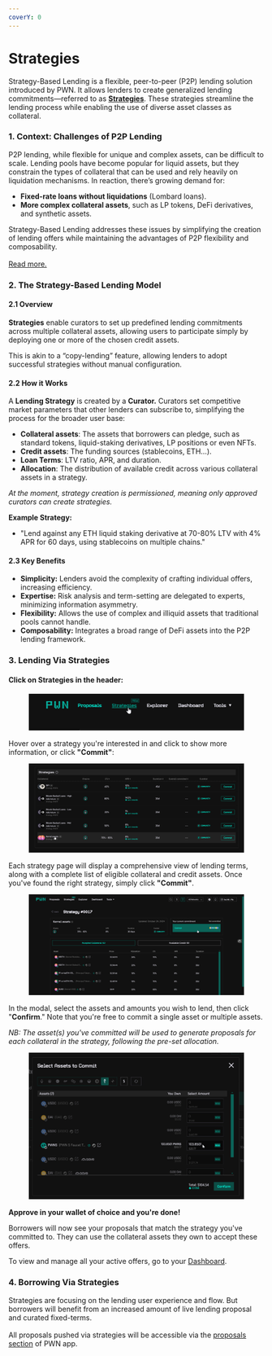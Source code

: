 ```yaml
---
coverY: 0
---
```


# Strategies

Strategy-Based Lending is a flexible, peer-to-peer (P2P) lending solution introduced by PWN. It allows lenders to create generalized lending commitments—referred to as [**Strategies**](https://app.pwn.xyz/#/strategies). These strategies streamline the lending process while enabling the use of diverse asset classes as collateral.

### 1. Context: Challenges of P2P Lending

P2P lending, while flexible for unique and complex assets, can be difficult to scale. Lending pools have become popular for liquid assets, but they constrain the types of collateral that can be used and rely heavily on liquidation mechanisms. In reaction, there’s growing demand for:

* **Fixed-rate loans without liquidations** (Lombard loans).
* **More complex collateral assets**, such as LP tokens, DeFi derivatives, and synthetic assets.

Strategy-Based Lending addresses these issues by simplifying the creation of lending offers while maintaining the advantages of P2P flexibility and composability.\
\
[Read more.](https://pwn.mirror.xyz/PT8V0Ctux_HmjyrcG3-Xwiy6JvBIp-j-pY3hq27wjUw)

### 2. The Strategy-Based Lending Model

#### 2.1 Overview

**Strategies** enable curators to set up predefined lending commitments across multiple collateral assets, allowing users to participate simply by deploying one or more of the chosen credit assets.&#x20;

This is akin to a “copy-lending” feature, allowing lenders to adopt successful strategies without manual configuration.

#### 2.2 How it Works

A **Lending Strategy** is created by a **Curator.** Curators set competitive market parameters that other lenders can subscribe to, simplifying the process for the broader user base:

* **Collateral assets**: The assets that borrowers can pledge, such as standard tokens, liquid-staking derivatives, LP positions or even NFTs.
* **Credit assets**: The funding sources (stablecoins, ETH...).
* **Loan Terms**: LTV ratio, APR, and duration.
* **Allocation**: The distribution of available credit across various collateral assets in a strategy.

_At the moment, strategy creation is permissioned, meaning only approved curators can create strategies._&#x20;

**Example Strategy:**

* "Lend against any ETH liquid staking derivative at 70-80% LTV with 4% APR for 60 days, using stablecoins on multiple chains."

#### 2.3 Key Benefits

* **Simplicity:** Lenders avoid the complexity of crafting individual offers, increasing efficiency.
* **Expertise:** Risk analysis and term-setting are delegated to experts, minimizing information asymmetry.
* **Flexibility:** Allows the use of complex and illiquid assets that traditional pools cannot handle.
* **Composability:** Integrates a broad range of DeFi assets into the P2P lending framework.

### 3. Lending Via Strategies

#### Click on Strategies in the header:

<figure><img src="../.gitbook/assets/image (1) (1) (1).png" alt=""><figcaption></figcaption></figure>

Hover over a strategy you're interested in and click to show more information, or click **"Commit"**:

<figure><img src="../.gitbook/assets/image (2) (1).png" alt=""><figcaption></figcaption></figure>

Each strategy page will display a comprehensive view of lending terms, along with a complete list of eligible collateral and credit assets. Once you've found the right strategy, simply click **"Commit"**.

<figure><img src="../.gitbook/assets/image (3).png" alt=""><figcaption></figcaption></figure>

In the modal, select the assets and amounts you wish to lend, then click "**Confirm**." Note that you're free to commit a single asset or multiple assets.

_NB: The asset(s) you've committed will be used to generate proposals for each collateral in the strategy, following the pre-set allocation._

<figure><img src="../.gitbook/assets/image (4).png" alt=""><figcaption></figcaption></figure>

**Approve in your wallet of choice and you're done!**

Borrowers will now see your proposals that match the strategy you've committed to. They can use the collateral assets they own to accept these offers.&#x20;

To view and manage all your active offers, go to your [Dashboard](https://app.pwn.xyz/#/dashboard).

### 4. Borrowing Via Strategies

Strategies are focusing on the lending user experience and flow. But borrowers will benefit from an increased amount of live lending proposal and curated fixed-terms. \
\
All proposals pushed via strategies will be accessible via the [proposals section](https://app.pwn.xyz/#/) of PWN app.

